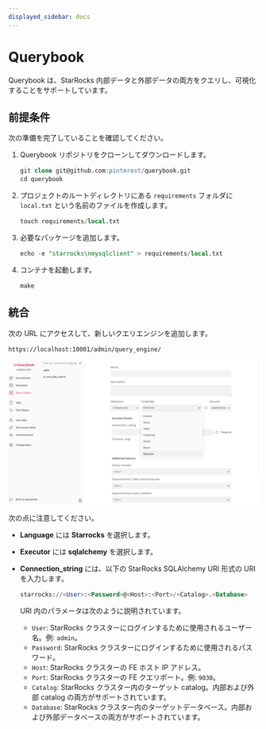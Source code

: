 ```yaml
---
displayed_sidebar: docs
---
```


# Querybook

Querybook は、StarRocks 内部データと外部データの両方をクエリし、可視化することをサポートしています。

## 前提条件

次の準備を完了していることを確認してください。

1. Querybook リポジトリをクローンしてダウンロードします。

   ```SQL
   git clone git@github.com:pinterest/querybook.git
   cd querybook
   ```

2. プロジェクトのルートディレクトリにある `requirements` フォルダに `local.txt` という名前のファイルを作成します。

   ```SQL
   touch requirements/local.txt
   ```

3. 必要なパッケージを追加します。

   ```SQL
   echo -e "starrocks\nmysqlclient" > requirements/local.txt 
   ```

4. コンテナを起動します。

   ```SQL
   make
   ```

## 統合

次の URL にアクセスして、新しいクエリエンジンを追加します。

```Plain
https://localhost:10001/admin/query_engine/
```

![Querybook](../../_assets/BI_querybook_1.png)

次の点に注意してください。

- **Language** には **Starrocks** を選択します。
- **Executor** には **sqlalchemy** を選択します。
- **Connection_string** には、以下の StarRocks SQLAlchemy URI 形式の URI を入力します。

  ```SQL
  starrocks://<User>:<Password>@<Host>:<Port>/<Catalog>.<Database>
  ```

  URI 内のパラメータは次のように説明されています。

  - `User`: StarRocks クラスターにログインするために使用されるユーザー名。例: `admin`。
  - `Password`: StarRocks クラスターにログインするために使用されるパスワード。
  - `Host`: StarRocks クラスターの FE ホスト IP アドレス。
  - `Port`: StarRocks クラスターの FE クエリポート。例: `9030`。
  - `Catalog`: StarRocks クラスター内のターゲット catalog。内部および外部 catalog の両方がサポートされています。
  - `Database`: StarRocks クラスター内のターゲットデータベース。内部および外部データベースの両方がサポートされています。